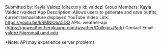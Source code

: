 Submitted by: Kayla Valdez (directory id: valdez)
Group Members: Kayla Valdez (valdez) 
App Description: Allows users to generate and save outfits, current temperature displayed
YouTube Video Link: https://youtu.be/kRMNlObA5DQ 
APIs: weather-api (https://goweather.herokuapp.com/weather/College+Park) 
Contact Email: valdez@terpmail.umd.edu

*Note: API may experience server problems